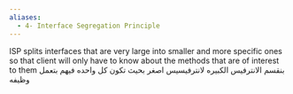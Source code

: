 ```yaml
---
aliases:
  - 4- Interface Segregation Principle
---
```

ISP splits interfaces that are very large into smaller and more specific ones so that client will only have to know about the methods that are of interest to them
بنقسم الانترفيس الكبيره لانترفيسيس اصغر بحيث تكون كل واحده فيهم بتعمل وظيفه 